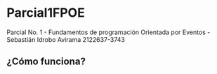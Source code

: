 # Parcial1FPOE
Parcial No. 1 - Fundamentos de programación Orientada por Eventos - Sebastián Idrobo Avirama 2122637-3743

## ¿Cómo funciona?
